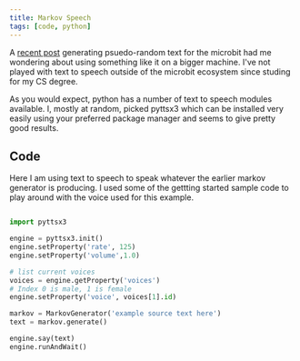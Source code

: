 ```yaml
---
title: Markov Speech
tags: [code, python]
---
```


A <a href="2025-03-22-microbit-markov-text.md">recent post</a> generating psuedo-random text for the microbit 
had me wondering about using something like it on a bigger machine. I've not played with text to speech outside of the 
microbit ecosystem since studing for my CS degree. 

As you would expect, python has a number of text to speech modules available. I, mostly at random, picked pyttsx3 which 
can be installed very easily using your preferred package manager and seems to give pretty good results. 


## Code

Here I am using text to speech to speak whatever the earlier markov generator is producing. I used some of the 
gettting started sample code to play around with the voice used for this example. 


```python

import pyttsx3 

engine = pyttsx3.init()
engine.setProperty('rate', 125)
engine.setProperty('volume',1.0)  

# list current voices
voices = engine.getProperty('voices') 
# Index 0 is male, 1 is female
engine.setProperty('voice', voices[1].id)  

markov = MarkovGenerator('example source text here')
text = markov.generate()

engine.say(text)
engine.runAndWait()

```

